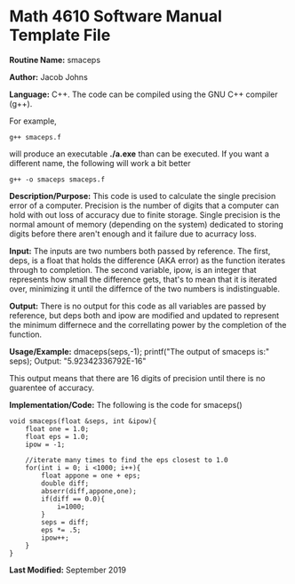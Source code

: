# Math 4610 Software Manual Template File

**Routine Name:** smaceps

**Author:** Jacob Johns

**Language:** C++. The code can be compiled using the GNU C++ compiler (g++).

For example,

    g++ smaceps.f

will produce an executable **./a.exe** than can be executed. If you want a different name, the following will work a bit
better

    g++ -o smaceps smaceps.f

**Description/Purpose:** This code is used to calculate the single precision error of a computer. Precision is the number of digits that a 
computer can hold with out loss of accuracy due to finite storage. Single precision is the normal amount of memory 
(depending on the system)  dedicated to storing digits before there aren't enough and it failure due to acurracy loss.

**Input:** The inputs are two numbers both passed by reference. The first, deps, is a float that holds the difference (AKA error)
as the function iterates through to completion. The second variable, ipow, is an integer that represents how small the difference gets,
that's to mean that it is iterated over, minimizing it until the differnce of the two numbers is indistinguable.

**Output:** There is no output for this code as all variables are passed by reference, but deps both and ipow are modified and updated
to represent the minimum differnece and the correllating power by the completion of the function.

**Usage/Example:**
dmaceps(seps,-1);
printf("The output of smaceps is:" seps);
    Output: "5.92342336792E-16"
    
This output means that there are 16 digits of precision until there is no guarentee of accuracy.


**Implementation/Code:** The following is the code for smaceps()

	void smaceps(float &seps, int &ipow){
		float one = 1.0;
		float eps = 1.0;
		ipow = -1;
	
		//iterate many times to find the eps closest to 1.0
		for(int i = 0; i <1000; i++){
			float appone = one + eps;
			double diff;
			abserr(diff,appone,one);
			if(diff == 0.0){
				i=1000;
			}
			seps = diff;
			eps *= .5;
			ipow++;
		}
	}


**Last Modified:** September 2019
